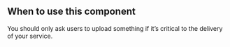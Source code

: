 <h2>When to use this component</h2>

You should only ask users to upload something if it’s critical to the delivery of your service.